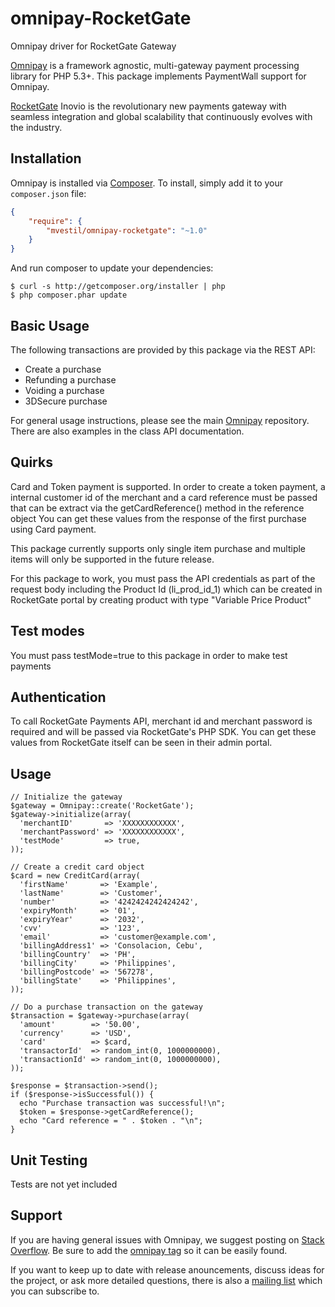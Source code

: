 # omnipay-RocketGate
Omnipay driver for RocketGate Gateway

[Omnipay](https://github.com/thephpleague/omnipay) is a framework agnostic, multi-gateway payment
processing library for PHP 5.3+. This package implements PaymentWall support for Omnipay.

[RocketGate](https://www.rocketgate.com/) Inovio is the revolutionary new payments gateway with seamless integration and global scalability that continuously evolves with the industry.

## Installation

Omnipay is installed via [Composer](http://getcomposer.org/). To install, simply add it
to your `composer.json` file:

```json
{
    "require": {
        "mvestil/omnipay-rocketgate": "~1.0"
    }
}
```

And run composer to update your dependencies:

    $ curl -s http://getcomposer.org/installer | php
    $ php composer.phar update

## Basic Usage

The following transactions are provided by this package via the REST API:

* Create a purchase
* Refunding a purchase
* Voiding a purchase
* 3DSecure purchase

For general usage instructions, please see the main [Omnipay](https://github.com/thephpleague/omnipay)
repository.  There are also examples in the class API documentation.

## Quirks

Card and Token payment is supported. 
In order to create a token payment, a internal customer id of the merchant and a card reference 
must be passed that can be extract via the getCardReference() method in the reference object
You can get these values from the response of the first purchase using Card payment.

This package currently supports only single item purchase and multiple items will only be supported in the future release.

For this package to work, you must pass the API credentials as part of the request body including the Product Id (li_prod_id_1) which can be created
in RocketGate portal by creating product with type "Variable Price Product"

## Test modes

You must pass testMode=true to this package in order to make test payments

## Authentication

To call RocketGate Payments API, merchant id and merchant password is required and will be passed
via RocketGate's PHP SDK. You can get these values from RocketGate itself can be seen in their admin portal.

## Usage
```
// Initialize the gateway
$gateway = Omnipay::create('RocketGate');
$gateway->initialize(array(
  'merchantID'       => 'XXXXXXXXXXXX',
  'merchantPassword' => 'XXXXXXXXXXXX',
  'testMode'         => true,
));

// Create a credit card object
$card = new CreditCard(array(
  'firstName'       => 'Example',
  'lastName'        => 'Customer',
  'number'          => '4242424242424242',
  'expiryMonth'     => '01',
  'expiryYear'      => '2032',
  'cvv'             => '123',
  'email'           => 'customer@example.com',
  'billingAddress1' => 'Consolacion, Cebu',
  'billingCountry'  => 'PH',
  'billingCity'     => 'Philippines',
  'billingPostcode' => '567278',
  'billingState'    => 'Philippines',
));

// Do a purchase transaction on the gateway
$transaction = $gateway->purchase(array(
  'amount'        => '50.00',
  'currency'      => 'USD',
  'card'          => $card,
  'transactorId'  => random_int(0, 1000000000),
  'transactionId' => random_int(0, 1000000000),
));

$response = $transaction->send();
if ($response->isSuccessful()) {
  echo "Purchase transaction was successful!\n";
  $token = $response->getCardReference();
  echo "Card reference = " . $token . "\n";
}
```

## Unit Testing

Tests are not yet included

## Support

If you are having general issues with Omnipay, we suggest posting on
[Stack Overflow](http://stackoverflow.com/). Be sure to add the
[omnipay tag](http://stackoverflow.com/questions/tagged/omnipay) so it can be easily found.

If you want to keep up to date with release anouncements, discuss ideas for the project,
or ask more detailed questions, there is also a [mailing list](https://groups.google.com/forum/#!forum/omnipay) which
you can subscribe to.
